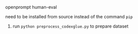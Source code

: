 

openprompt
human-eval

need to be installed from source instead of the command ``pip``

1. run `python preprocess_codexglue.py` to prepare dataset
